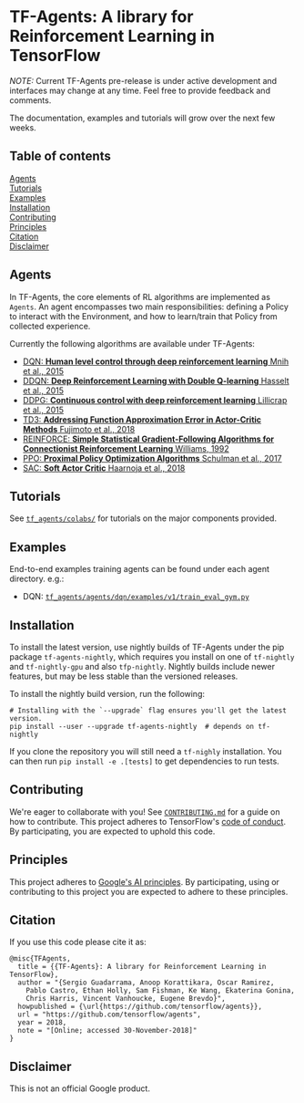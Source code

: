 # TF-Agents: A library for Reinforcement Learning in TensorFlow

*NOTE:* Current TF-Agents pre-release is under active development and
interfaces may change at any time. Feel free to provide feedback and comments.

The documentation, examples and tutorials will grow over the next few weeks.

## Table of contents

<a href="#Agents">Agents</a><br>
<a href="#Tutorials">Tutorials</a><br>
<a href='#Examples'>Examples</a><br>
<a href="#Installation">Installation</a><br>
<a href='#Contributing'>Contributing</a><br>
<a href='#Principles'>Principles</a><br>
<a href='#Citation'>Citation</a><br>
<a href='#Disclaimer'>Disclaimer</a><br>


<a id='Agents'></a>
## Agents


In TF-Agents, the core elements of RL algorithms are implemented as `Agents`.
An agent encompasses two main responsibilities: defining a Policy to interact
with the Environment, and how to learn/train that Policy from collected
experience.

Currently the following algorithms are available under TF-Agents:

* [DQN: __Human level control through deep reinforcement learning__ Mnih et al., 2015](https://deepmind.com/research/dqn/)
* [DDQN: __Deep Reinforcement Learning with Double Q-learning__ Hasselt et al., 2015](https://arxiv.org/abs/1509.06461)
* [DDPG: __Continuous control with deep reinforcement learning__ Lillicrap et al., 2015](https://arxiv.org/abs/1509.02971)
* [TD3: __Addressing Function Approximation Error in Actor-Critic Methods__ Fujimoto et al., 2018](https://arxiv.org/abs/1802.09477)
* [REINFORCE: __Simple Statistical Gradient-Following Algorithms for Connectionist Reinforcement Learning__ Williams, 1992](http://www-anw.cs.umass.edu/~barto/courses/cs687/williams92simple.pdf)
* [PPO: __Proximal Policy Optimization Algorithms__ Schulman et al., 2017](https://arxiv.org/abs/1707.06347)
* [SAC: __Soft Actor Critic__ Haarnoja et al., 2018](https://arxiv.org/abs/1812.05905)

<a id='Tutorials'></a>
## Tutorials

See [`tf_agents/colabs/`](https://github.com/tensorflow/agents/tree/master/tf_agents/colabs/)
for tutorials on the major components provided.

<a id='Examples'></a>
## Examples
End-to-end examples training agents can be found under each agent directory.
e.g.:

* DQN: [`tf_agents/agents/dqn/examples/v1/train_eval_gym.py`](https://github.com/tensorflow/agents/tree/master/tf_agents/agents/dqn/examples/v1/train_eval_gym.py)

<a id='Installation'></a>
## Installation

To install the latest version, use nightly builds of TF-Agents under the pip package
`tf-agents-nightly`, which requires you install on one of `tf-nightly` and
`tf-nightly-gpu` and also `tfp-nightly`.
Nightly builds include newer features, but may be less stable than the versioned releases.

To install the nightly build version, run the following:

```shell
# Installing with the `--upgrade` flag ensures you'll get the latest version.
pip install --user --upgrade tf-agents-nightly  # depends on tf-nightly
```

If you clone the repository you will still need a `tf-nighly` installation. You can then run `pip install -e .[tests]` to get dependencies to run tests.

<a id='Contributing'></a>
## Contributing

We're eager to collaborate with you! See [`CONTRIBUTING.md`](CONTRIBUTING.md)
for a guide on how to contribute. This project adheres to TensorFlow's
[code of conduct](CODE_OF_CONDUCT.md). By participating, you are expected to
uphold this code.

<a id='Principles'></a>
## Principles

This project adheres to [Google's AI principles](PRINCIPLES.md).
By participating, using or contributing to this project you are expected to
adhere to these principles.

<a id='Citation'></a>
## Citation

If you use this code please cite it as:

```
@misc{TFAgents,
  title = {{TF-Agents}: A library for Reinforcement Learning in TensorFlow},
  author = "{Sergio Guadarrama, Anoop Korattikara, Oscar Ramirez,
    Pablo Castro, Ethan Holly, Sam Fishman, Ke Wang, Ekaterina Gonina,
    Chris Harris, Vincent Vanhoucke, Eugene Brevdo}",
  howpublished = {\url{https://github.com/tensorflow/agents}},
  url = "https://github.com/tensorflow/agents",
  year = 2018,
  note = "[Online; accessed 30-November-2018]"
}
```

<a id='Disclaimer'></a>
## Disclaimer

This is not an official Google product.
